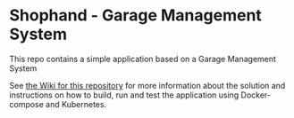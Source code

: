 # Shophand - Garage Management System

This repo contains a simple application based on a Garage Management System


See [the Wiki for this repository](https://github.com/EdwinVW/pitstop/wiki "Pitstop Wiki") for more information about the solution and instructions on how to build, run and test the application using Docker-compose and Kubernetes.
